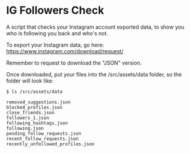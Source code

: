 # IG Followers Check

A script that checks your Instagram account exported data, to show you who is following you back and who's not.

To export your Instagram data, go here: https://www.instagram.com/download/request/

Remember to request to download the "JSON" version.

Once downloaded, put your files into the /src/assets/data folder, so the folder will look like:

```
$ ls /src/assets/data

removed_suggestions.json
blocked_profiles.json
close_friends.json
followers_1.json
following_hashtags.json
following.json
pending_follow_requests.json
recent_follow_requests.json
recently_unfollowed_profiles.json
```